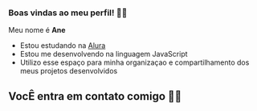 ### Boas vindas ao meu perfil! 🐱‍🐉
Meu nome é **Ane**

- Estou estudando na [Alura](https://www.alura.com.br)
- Estou me desenvolvendo na linguagem JavaScript
- Utilizo esse espaço para minha organizaçao e compartilhamento dos meus projetos desenvolvidos


## VocÊ entra em contato comigo 🐱‍👤
